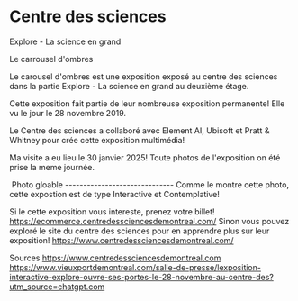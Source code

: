 # **Centre des sciences**

Explore - La science en grand

Le carrousel d'ombres

Le carousel d'ombres est une exposition exposé au centre des sciences dans la partie Explore - La science en grand au deuxième étage.


Cette exposition fait partie de leur nombreuse exposition permanente! Elle vu le jour le 28 novembre 2019.

Le Centre des sciences a collaboré avec Element AI, Ubisoft et Pratt & Whitney pour crée cette exposition multimédia!

Ma visite a eu lieu le 30 janvier 2025! Toute photos de l'exposition on été prise la meme journée.







<img src="./medias/photo.webp" width="0" height="0"/> Photo gloable ------------------------------
Comme le montre cette photo, cette expostion est de type Interactive et Contemplative!


















Si le cette exposition vous intereste, prenez votre billet! https://ecommerce.centredessciencesdemontreal.com/
Sinon vous pouvez exploré le site du centre des sciences pour en apprendre plus sur leur exposition! https://www.centredessciencesdemontreal.com/

Sources
https://www.centredessciencesdemontreal.com
https://www.vieuxportdemontreal.com/salle-de-presse/lexposition-interactive-explore-ouvre-ses-portes-le-28-novembre-au-centre-des?utm_source=chatgpt.com


